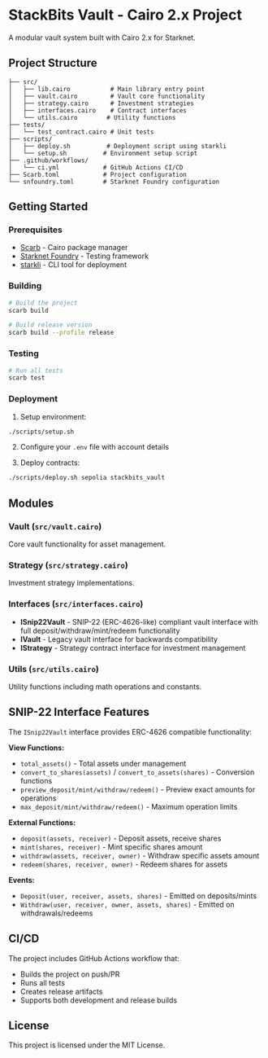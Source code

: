 # StackBits Vault - Cairo 2.x Project

A modular vault system built with Cairo 2.x for Starknet.

## Project Structure

```
├── src/
│   ├── lib.cairo           # Main library entry point
│   ├── vault.cairo         # Vault core functionality
│   ├── strategy.cairo      # Investment strategies
│   ├── interfaces.cairo    # Contract interfaces
│   └── utils.cairo        # Utility functions
├── tests/
│   └── test_contract.cairo # Unit tests
├── scripts/
│   ├── deploy.sh          # Deployment script using starkli
│   └── setup.sh          # Environment setup script
├── .github/workflows/
│   └── ci.yml            # GitHub Actions CI/CD
├── Scarb.toml            # Project configuration
└── snfoundry.toml        # Starknet Foundry configuration
```

## Getting Started

### Prerequisites

- [Scarb](https://docs.swmansion.com/scarb/) - Cairo package manager
- [Starknet Foundry](https://foundry-rs.github.io/starknet-foundry/) - Testing framework
- [starkli](https://github.com/xJonathanLEI/starkli) - CLI tool for deployment

### Building

```bash
# Build the project
scarb build

# Build release version
scarb build --profile release
```

### Testing

```bash
# Run all tests
scarb test
```

### Deployment

1. Setup environment:
```bash
./scripts/setup.sh
```

2. Configure your `.env` file with account details

3. Deploy contracts:
```bash
./scripts/deploy.sh sepolia stackbits_vault
```

## Modules

### Vault (`src/vault.cairo`)
Core vault functionality for asset management.

### Strategy (`src/strategy.cairo`) 
Investment strategy implementations.

### Interfaces (`src/interfaces.cairo`)
- **ISnip22Vault** - SNIP-22 (ERC-4626-like) compliant vault interface with full deposit/withdraw/mint/redeem functionality
- **IVault** - Legacy vault interface for backwards compatibility  
- **IStrategy** - Strategy contract interface for investment management

### Utils (`src/utils.cairo`)
Utility functions including math operations and constants.

## SNIP-22 Interface Features

The `ISnip22Vault` interface provides ERC-4626 compatible functionality:

**View Functions:**
- `total_assets()` - Total assets under management
- `convert_to_shares(assets)` / `convert_to_assets(shares)` - Conversion functions
- `preview_deposit/mint/withdraw/redeem()` - Preview exact amounts for operations
- `max_deposit/mint/withdraw/redeem()` - Maximum operation limits

**External Functions:**
- `deposit(assets, receiver)` - Deposit assets, receive shares
- `mint(shares, receiver)` - Mint specific shares amount  
- `withdraw(assets, receiver, owner)` - Withdraw specific assets amount
- `redeem(shares, receiver, owner)` - Redeem shares for assets

**Events:**
- `Deposit(user, receiver, assets, shares)` - Emitted on deposits/mints
- `Withdraw(user, receiver, owner, assets, shares)` - Emitted on withdrawals/redeems

## CI/CD

The project includes GitHub Actions workflow that:
- Builds the project on push/PR
- Runs all tests
- Creates release artifacts
- Supports both development and release builds

## License

This project is licensed under the MIT License.